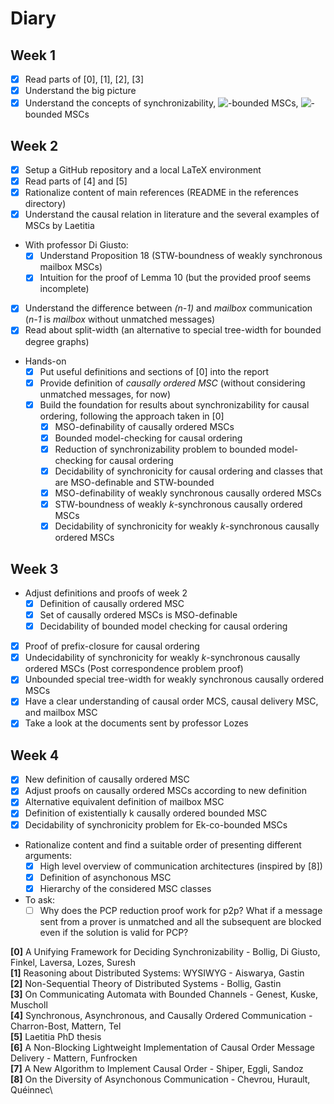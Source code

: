 # Diary

## Week 1
- [x] Read parts of [0], [1], [2], [3]
- [x] Understand the big picture
- [x] Understand the concepts of synchronizability, <!-- $\exists k$ --> <img style="transform: translateY(0.1em); background: white;" src="https://render.githubusercontent.com/render/math?math=%5Cexists%20k">-bounded MSCs, <!-- $\forall k$ --> <img style="transform: translateY(0.1em); background: white;" src="https://render.githubusercontent.com/render/math?math=%5Cforall%20k">-bounded MSCs

## Week 2
- [x] Setup a GitHub repository and a local LaTeX environment
- [x] Read parts of [4] and [5]
- [x] Rationalize content of main references (README in the references directory)
- [x] Understand the causal relation in literature and the several examples of MSCs by Laetitia
- With professor Di Giusto:
  - [x] Understand Proposition 18 (STW-boundness of weakly synchronous mailbox MSCs)
  - [x] Intuition for the proof of Lemma 10 (but the provided proof seems incomplete)
-  [x] Understand the difference between *(n-1)* and *mailbox* communication (*n-1* is *mailbox* without unmatched messages)
- [x] Read about split-width (an alternative to special tree-width for bounded degree graphs)
- Hands-on
  - [x] Put useful definitions and sections of [0] into the report
  - [x] Provide definition of *causally ordered MSC* (without considering unmatched messages, for now)
  - [x] Build the foundation for results about synchronizability for causal ordering, following the approach taken in [0]
    - [x] MSO-definability of causally ordered MSCs
    - [x] Bounded model-checking for causal ordering
    - [x] Reduction of synchronizability problem to bounded model-checking for causal ordering
    - [x] Decidability of synchronicity for causal ordering and classes that are MSO-definable and STW-bounded
    - [x] MSO-definability of weakly synchronous causally ordered MSCs
    - [x] STW-boundness of weakly *k*-synchronous causally ordered MSCs
    - [x] Decidability of synchronicity for weakly *k*-synchronous causally ordered MSCs

## Week 3
- Adjust definitions and proofs of week 2
  - [x] Definition of causally ordered MSC
  - [x] Set of causally ordered MSCs is MSO-definable
  - [x] Decidability of bounded model checking for causal ordering
- [x] Proof of prefix-closure for causal ordering
- [x] Undecidability of synchronicity for weakly *k*-synchronous causally ordered MSCs (Post correspondence problem proof)
- [x] Unbounded special tree-width for weakly synchronous causally ordered MSCs
- [x] Have a clear understanding of causal order MCS, causal delivery MSC, and mailbox MSC
- [x] Take a look at the documents sent by professor Lozes

## Week 4
- [x] New definition of causally ordered MSC
- [x] Adjust proofs on causally ordered MSCs according to new definition 
- [x] Alternative equivalent definition of mailbox MSC
- [x] Definition of existentially k causally ordered bounded MSC
- [x] Decidability of synchronicity problem for Ek-co-bounded MSCs  
- Rationalize content and find a suitable order of presenting different arguments:
  - [x] High level overview of communication architectures (inspired by [8])
  - [x] Definition of asynchonous MSC
  - [x] Hierarchy of the considered MSC classes
- To ask:
  - [ ] Why does the PCP reduction proof work for p2p? What if a message sent from a prover is unmatched and all the subsequent are blocked even if the solution is valid for PCP?

**[0]** A Unifying Framework for Deciding Synchronizability - Bollig, Di Giusto, Finkel, Laversa, Lozes, Suresh\
**[1]** Reasoning about Distributed Systems: WYSIWYG - Aiswarya, Gastin\
**[2]** Non-Sequential Theory of Distributed Systems - Bollig, Gastin\
**[3]** On Communicating Automata with Bounded Channels - Genest, Kuske, Muscholl\
**[4]** Synchronous, Asynchronous, and Causally Ordered Communication - Charron-Bost, Mattern, Tel\
**[5]** Laetitia PhD thesis\
**[6]** A Non-Blocking Lightweight Implementation of Causal Order Message Delivery - Mattern, Funfrocken\
**[7]** A New Algorithm to Implement Causal Order - Shiper, Eggli, Sandoz\
**[8]** On the Diversity of Asynchonous Communication - Chevrou, Hurault, Quéinnec\

